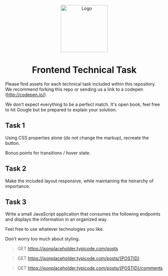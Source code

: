 <p align="center">
  <img src="https://avatars.githubusercontent.com/u/1674051?s=400&u=abac644db14427c9edf1f067c1ac2217bb60ddcb&v=4" alt="Logo" width="150" height="150" />
</p>
<h1 align="center">Frontend Technical Task</h1>

Please find assets for each technical task included within this repository. We recommend forking this repo or sending us a link to a codepen (http://codepen.io/).

We don't expect everything to be a perfect match. It's open book, feel free to hit Google but be prepared to explain your solution.

## Task 1

Using CSS properties alone (do not change the markup), recreate the button.

Bonus points for transitions / hover state.

## Task 2

Make the included layout responsive, while maintaining the heirarchy of importance.

## Task 3

Write a small JavaScript application that consumes the following endpoints and displays the information in an organized way.

Feel free to use whatever technologies you like.

Don't worry too much about styling.

>GET https://jsonplaceholder.typicode.com/posts

>GET https://jsonplaceholder.typicode.com/posts/{POSTID}

>GET https://jsonplaceholder.typicode.com/posts/{POSTID}/comments
